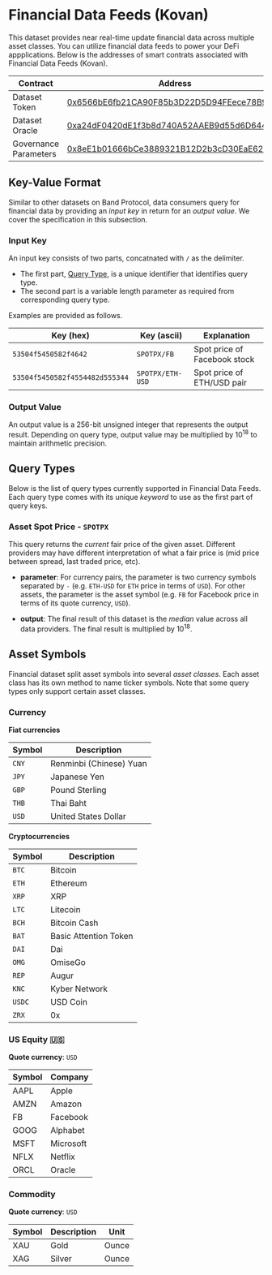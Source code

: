 # Financial Data Feeds (Kovan)

This dataset provides near real-time update financial data across multiple asset classes. You can utilize financial data feeds to power your DeFi appplications. Below is the addresses of smart contrats associated with Financial Data Feeds (Kovan).

| Contract              | Address                                                                                                                     |
| --------------------- | --------------------------------------------------------------------------------------------------------------------------- |
| Dataset Token         | [0x6566bE6fb21CA90F85b3D22D5D94FEece78B9909](https://kovan.etherscan.io/address/0x6566bE6fb21CA90F85b3D22D5D94FEece78B9909) |
| Dataset Oracle        | [0xa24dF0420dE1f3b8d740A52AAEB9d55d6D64478e](https://kovan.etherscan.io/address/0xa24dF0420dE1f3b8d740A52AAEB9d55d6D64478e) |
| Governance Parameters | [0x8eE1b01666bCe3889321B12D2b3cD30EaE627efE](https://kovan.etherscan.io/address/0x8eE1b01666bCe3889321B12D2b3cD30EaE627efE) |

## Key-Value Format

Similar to other datasets on Band Protocol, data consumers query for financial data by providing an _input key_ in return for an _output value_. We cover the specification in this subsection.

### Input Key

An input key consists of two parts, concatnated with `/` as the delimiter.

- The first part, [Query Type](#supported-query-types), is a unique identifier that identifies query type.
- The second part is a variable length parameter as required from corresponding query type.

Examples are provided as follows.

| Key (hex)                      | Key (ascii)      | Explanation                  |
| ------------------------------ | ---------------- | ---------------------------- |
| `53504f5450582f4642`           | `SPOTPX/FB`      | Spot price of Facebook stock |
| `53504f5450582f4554482d555344` | `SPOTPX/ETH-USD` | Spot price of ETH/USD pair   |

### Output Value

An output value is a 256-bit unsigned integer that represents the output result. Depending on query type, output value may be multiplied by 10<sup>18</sup> to maintain arithmetic precision.

## Query Types

Below is the list of query types currently supported in Financial Data Feeds. Each query type comes with its unique _keyword_ to use as the first part of query keys.

### Asset Spot Price - `SPOTPX`

This query returns the _current_ fair price of the given asset. Different providers may have different interpretation of what a fair price is (mid price between spread, last traded price, etc).

- **parameter**: For currency pairs, the parameter is two currency symbols separated by `-` (e.g. `ETH-USD` for `ETH` price in terms of `USD`). For other assets, the parameter is the asset symbol (e.g. `FB` for Facebook price in terms of its quote currency, `USD`).

- **output**: The final result of this dataset is the _median_ value across all data providers. The final result is multiplied by 10<sup>18</sup>.

## Asset Symbols

Financial dataset split asset symbols into several _asset classes_. Each asset class has its own method to name ticker symbols. Note that some query types only support certain asset classes.

### Currency

**Fiat currencies**

| Symbol | Description             |
| ------ | ----------------------- |
| `CNY`  | Renminbi (Chinese) Yuan |
| `JPY`  | Japanese Yen            |
| `GBP`  | Pound Sterling          |
| `THB`  | Thai Baht               |
| `USD`  | United States Dollar    |

**Cryptocurrencies**

| Symbol | Description           |
| ------ | --------------------- |
| `BTC`  | Bitcoin               |
| `ETH`  | Ethereum              |
| `XRP`  | XRP                   |
| `LTC`  | Litecoin              |
| `BCH`  | Bitcoin Cash          |
| `BAT`  | Basic Attention Token |
| `DAI`  | Dai                   |
| `OMG`  | OmiseGo               |
| `REP`  | Augur                 |
| `KNC`  | Kyber Network         |
| `USDC` | USD Coin              |
| `ZRX`  | 0x                    |

### US Equity 🇺🇸

**Quote currency**: `USD`

| Symbol | Company   |
| ------ | --------- |
| AAPL   | Apple     |
| AMZN   | Amazon    |
| FB     | Facebook  |
| GOOG   | Alphabet  |
| MSFT   | Microsoft |
| NFLX   | Netflix   |
| ORCL   | Oracle    |

### Commodity

**Quote currency**: `USD`

| Symbol | Description | Unit  |
| ------ | ----------- | ----- |
| XAU    | Gold        | Ounce |
| XAG    | Silver      | Ounce |
